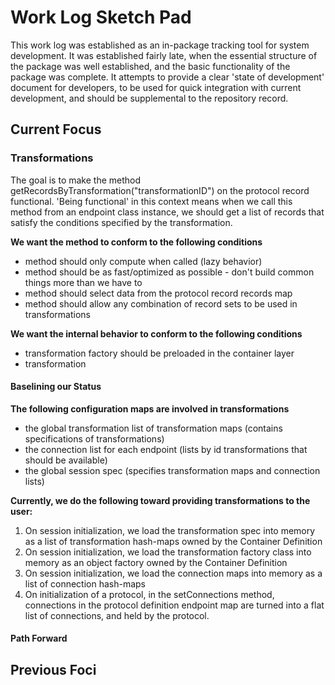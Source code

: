# Work Log Sketch Pad

This work log was established as an in-package tracking tool for
system development. It was established fairly late, when the essential
structure of the package was well established, and the basic functionality
of the package was complete. It attempts to provide a clear
'state of development' document for developers, to be used for quick integration
with current development, and should be supplemental to the repository record.


## Current Focus

### Transformations

The goal is to make the method getRecordsByTransformation("transformationID")
on the protocol record functional. 'Being functional' in this context means
when we call this method from an endpoint class instance, we should get a list
of records that satisfy the conditions specified by the transformation.

**We want the method to conform to the following conditions**

- method should only compute when called (lazy behavior)
- method should be as fast/optimized as possible - don't build common things more than we have to
- method should select data from the protocol record records map
- method should allow any combination of record sets to be used in transformations

**We want the internal behavior to conform to the following conditions**

- transformation factory should be preloaded in the container layer
- transformation 

#### Baselining our Status

**The following configuration maps are involved in transformations**

- the global transformation list of transformation maps (contains specifications of transformations)
- the connection list for each endpoint (lists by id transformations that should be available)
- the global session spec (specifies transformation maps and connection lists)

**Currently, we do the following toward providing transformations to the user:**

1. On session initialization, we load the transformation spec into memory as
a list of transformation hash-maps owned by the Container Definition
2. On session initialization, we load the transformation factory class into memory
as an object factory owned by the Container Definition
3. On session initialization, we load the connection maps into memory as a list
of connection hash-maps
4. On initialization of a protocol, in the setConnections method, connections in
the protocol definition endpoint map are turned into a flat list of connections,
and held by the protocol.

#### Path Forward



## Previous Foci
